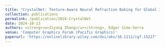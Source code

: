 ```yaml
---
title: "CrystalNet: Texture-Aware Neural Refraction Baking for Global Illumination"
collection: publications
permalink: /publication/2024-CrystalNet
date: 2024-10-13
authors: <strong><u>Ziyang Zhang</u></strong>, Edgar Simo-Serra
venue: 'Computer Graphics Forum (Pacific Graphics)'
paperurl: 'https://onlinelibrary.wiley.com/doi/abs/10.1111/cgf.15227'
---
```

